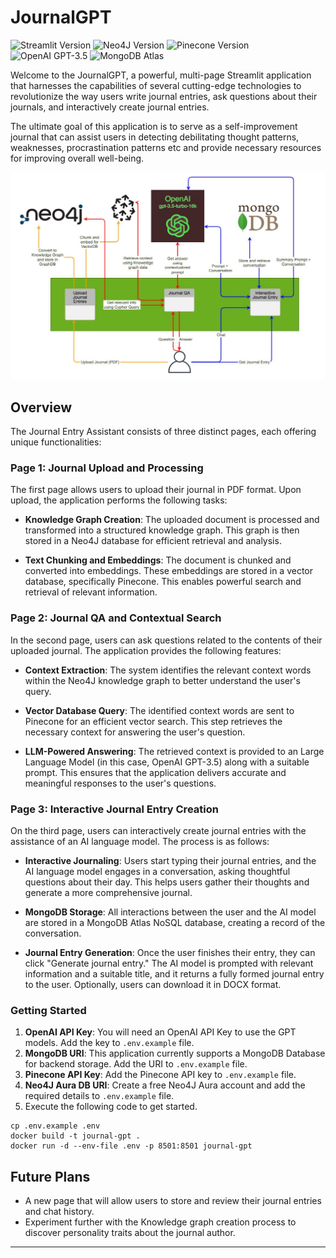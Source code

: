 # JournalGPT

![Streamlit Version](https://img.shields.io/badge/Streamlit-1.27.2-brightgreen)
![Neo4J Version](https://img.shields.io/badge/Neo4J-5.0-brightgreen)
![Pinecone Version](https://img.shields.io/badge/Pinecone-2.2.4-brightgreen)
![OpenAI GPT-3.5](https://img.shields.io/badge/OpenAI%20GPT-3.5-brightgreen)
![MongoDB Atlas](https://img.shields.io/badge/MongoDB%20Atlas-6.0-brightgreen)

Welcome to the JournalGPT, a powerful, multi-page Streamlit application that harnesses the capabilities of several cutting-edge technologies to revolutionize the way users write journal entries, ask questions about their journals, and interactively create journal entries.

The ultimate goal of this application is to serve as a self-improvement journal that can assist users in detecting debilitating thought patterns, weaknesses, procrastination patterns etc and provide necessary resources for improving overall well-being.

![Architecture](./resources/journal_gpt_architecture.jpg)


## Overview

The Journal Entry Assistant consists of three distinct pages, each offering unique functionalities:

### Page 1: Journal Upload and Processing

The first page allows users to upload their journal in PDF format. Upon upload, the application performs the following tasks:

- **Knowledge Graph Creation**: The uploaded document is processed and transformed into a structured knowledge graph. This graph is then stored in a Neo4J database for efficient retrieval and analysis.

- **Text Chunking and Embeddings**: The document is chunked and converted into embeddings. These embeddings are stored in a vector database, specifically Pinecone. This enables powerful search and retrieval of relevant information.

### Page 2: Journal QA and Contextual Search

In the second page, users can ask questions related to the contents of their uploaded journal. The application provides the following features:

- **Context Extraction**: The system identifies the relevant context words within the Neo4J knowledge graph to better understand the user's query.

- **Vector Database Query**: The identified context words are sent to Pinecone for an efficient vector search. This step retrieves the necessary context for answering the user's question.

- **LLM-Powered Answering**: The retrieved context is provided to an Large Language Model (in this case, OpenAI GPT-3.5) along with a suitable prompt. This ensures that the application delivers accurate and meaningful responses to the user's questions.

### Page 3: Interactive Journal Entry Creation

On the third page, users can interactively create journal entries with the assistance of an AI language model. The process is as follows:

- **Interactive Journaling**: Users start typing their journal entries, and the AI language model engages in a conversation, asking thoughtful questions about their day. This helps users gather their thoughts and generate a more comprehensive journal.

- **MongoDB Storage**: All interactions between the user and the AI model are stored in a MongoDB Atlas NoSQL database, creating a record of the conversation.

- **Journal Entry Generation**: Once the user finishes their entry, they can click "Generate journal entry." The AI model is prompted with relevant information and a suitable title, and it returns a fully formed journal entry to the user. Optionally, users can download it in DOCX format.

### Getting Started

1. **OpenAI API Key**: You will need an OpenAI API Key to use the GPT models. Add the key to `.env.example` file.
2. **MongoDB URI**: This application currently supports a MongoDB Database for backend storage. Add the URI to `.env.example` file.
3. **Pinecone API Key**: Add the Pinecone API key to `.env.example` file.
4. **Neo4J Aura DB URI**: Create a free Neo4J Aura account and add the required details to `.env.example` file.
5. Execute the following code to get started.
```shell
cp .env.example .env
docker build -t journal-gpt .
docker run -d --env-file .env -p 8501:8501 journal-gpt
```

## Future Plans

- A new page that will allow users to store and review their journal entries and chat history.
- Experiment further with the Knowledge graph creation process to discover personality traits about the journal author.
  
---
